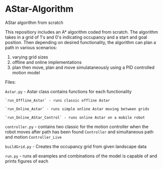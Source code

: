 # AStar-Algorithm
AStar algorithm from scratch

This repositiory includes an A* algorithm coded from scratch. The algorithm takes in a grid of 1's and 0's indicating occupancy and a start and goal position. Then depending on desired functionality, the algorithm can plan a path in various scenarios:
1. varying grid sizes
2. offline and online implementations
3. plan then move, plan and move simulataneously using a PID controlled motion model

Files:

`Astar.py` - Astar class contains functions for each functionality

    `run_Offline_Astar` - runs classic offline Astar

    `run_Online_Astar` - runs simple online Astar moving between grids
    
    `run_Online_AStar_Control` - runs online Astar on a mobile robot

`controller.py` - contains two classic for the motion controller when the robot moves after path has been found `Controller` and simultaneous path and motion `Controller_Live`

`buildGrid.py` -  Creates the occupancy grid from given landscape data

`run.py` - runs all examples and combinations of the model is capable of and prints figures of each
